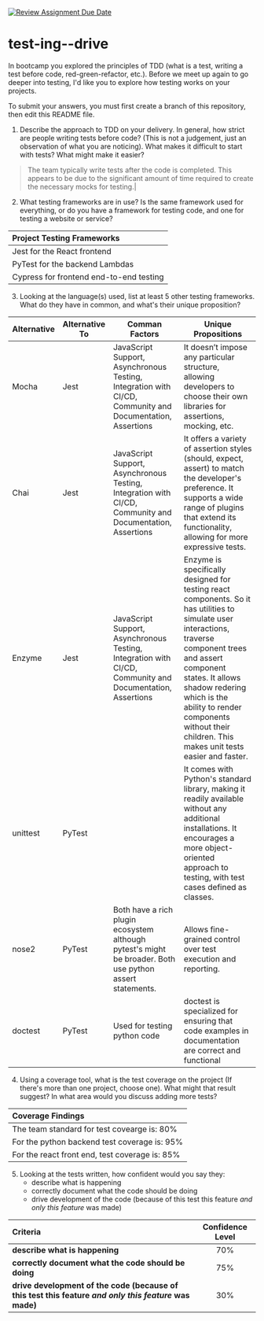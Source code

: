 [![Review Assignment Due Date](https://classroom.github.com/assets/deadline-readme-button-22041afd0340ce965d47ae6ef1cefeee28c7c493a6346c4f15d667ab976d596c.svg)](https://classroom.github.com/a/ycVsfoVh)
# test-ing--drive

In bootcamp you explored the principles of TDD (what is a test, writing a test before code, red-green-refactor, etc.). Before we meet up again to go deeper into testing, I'd like you to explore how testing works on your projects.

To submit your answers, you must first create a branch of this repository, then edit this README file.

1. Describe the approach to TDD on your delivery. In general, how strict are people writing tests before code? (This is not a judgement, just an observation of what you are noticing). What makes it difficult to start with tests? What might make it easier?

>The team typically write tests after the code is completed. This appears to be due to the significant amount of time required to create the necessary mocks for testing.|


2. What testing frameworks are in use? Is the same framework used for everything, or do you have a framework for testing code, and one for testing a website or service?

| Project Testing Frameworks    |
|:------------------------------|
| Jest for the React frontend|
| PyTest for the backend Lambdas|
| Cypress for frontend end-to-end testing|


3. Looking at the language(s) used, list at least 5 other testing frameworks. What do they have in common, and what's their unique proposition?

| Alternative | Alternative To | Comman Factors | Unique Propositions |
|----------|----------|----------|----------|
| Mocha | Jest | JavaScript Support, Asynchronous Testing, Integration with CI/CD, Community and Documentation, Assertions | It doesn’t impose any particular structure, allowing developers to choose their own libraries for assertions, mocking, etc. |
| Chai | Jest | JavaScript Support, Asynchronous Testing, Integration with CI/CD, Community and Documentation, Assertions | It offers a variety of assertion styles (should, expect, assert) to match the developer's preference. It supports a wide range of plugins that extend its functionality, allowing for more expressive tests.|
| Enzyme | Jest | JavaScript Support, Asynchronous Testing, Integration with CI/CD, Community and Documentation, Assertions | Enzyme is specifically designed for testing react components. So it has utilities to simulate user interactions, traverse component trees and assert component states. It allows shadow redering which is the ability to render components without their children. This makes unit tests easier and faster. |
| unittest | PyTest | | It comes with Python's standard library, making it readily available without any additional installations. It encourages a more object-oriented approach to testing, with test cases defined as classes. |
| nose2 | PyTest | Both have a rich plugin ecosystem although pytest's might be broader. Both use python assert statements.| Allows fine-grained control over test execution and reporting. |
| doctest | PyTest | Used for testing python code | doctest is specialized for ensuring that code examples in documentation are correct and functional |


4. Using a coverage tool, what is the test coverage on the project (If there's more than one project, choose one). What might that result suggest? In what area would you discuss adding more tests?

| Coverage Findings                     |
|:------------------------------|
| The team standard for test covearge is: 80%|
| For the python backend test coverage is: 95%|
| For the react front end, test coverage is: 85%|


5. Looking at the tests written, how confident would you say they:
    - describe what is happening
    - correctly document what the code should be doing
    - drive development of the code (because of this test this feature *and only this feature* was made)

| Criteria                     | Confidence Level                        |
|:------------------------------|:-----------------------------------------:|
| **describe what is happening**      | 70% |
| **correctly document what the code should be doing**           | 75% |
| **drive development of the code (because of this test this feature *and only this feature* was made)**                 | 30% |

